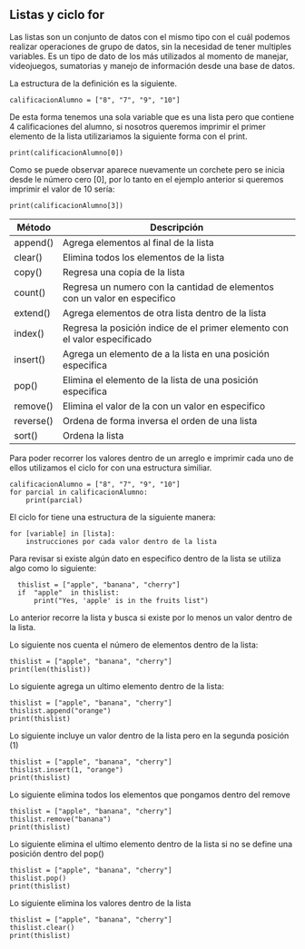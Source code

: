 
## Listas y ciclo for 
Las listas son un conjunto de datos con el mismo tipo con el cuál podemos realizar operaciones de grupo de datos, sin la necesidad de tener multiples variables. Es un tipo de dato de los más utilizados al momento de manejar, videojuegos, sumatorias y manejo de información desde una base de datos.

La estructura de la definición es la siguiente. 

    calificacionAlumno = ["8", "7", "9", "10"]

De esta forma tenemos una sola variable que es una lista pero que contiene 4 calificaciones del alumno, si nosotros queremos imprimir el primer elemento de la lista utilizariamos la siguiente forma con el print. 

    print(calificacionAlumno[0])
    
   Como se puede observar aparece nuevamente un corchete pero se inicia desde le número cero [0], por lo tanto en el ejemplo anterior si queremos imprimir el valor de 10 sería:
 

    print(calificacionAlumno[3]) 


|Método| Descripción  |
|--|--|
|append()|Agrega elementos al final de la lista|
|clear()|Elimina todos los elementos de la lista|
|copy()|Regresa una copia de la lista|
|count()|Regresa un numero con la cantidad de elementos con un valor en especifico|
|extend()|Agrega elementos de otra lista dentro de la lista|
|index()| Regresa la posición indice de el primer elemento con el valor especificado|
|insert()|Agrega un elemento de a la lista en una posición especifica|
|pop()|Elimina el elemento de la lista de una posición especifica|
|remove()|Elimina el valor de la con un valor en especifico|
|reverse()|Ordena de forma inversa el orden de una lista|
|sort()|Ordena la lista|

Para poder recorrer los valores dentro de un arreglo e imprimir cada uno de ellos utilizamos el ciclo for con una estructura similiar. 

    calificacionAlumno = ["8", "7", "9", "10"]
    for parcial in calificacionAlumno: 
	    print(parcial)
El ciclo for tiene una estructura de la siguiente manera:

    for [variable] in [lista]:
    	instrucciones por cada valor dentro de la lista

Para revisar si existe algún dato en especifico dentro de la lista se utiliza algo como lo siguiente:

      thislist = ["apple", "banana", "cherry"]  
	  if  "apple"  in thislist:  
		  print("Yes, 'apple' is in the fruits list")
Lo anterior recorre la lista y busca si existe por lo menos un valor dentro de la lista. 

Lo siguiente nos cuenta el número de elementos dentro de la lista: 

    thislist = ["apple", "banana", "cherry"]  
    print(len(thislist))
    
 Lo siguiente agrega un ultimo elemento dentro de la lista: 

    thislist = ["apple", "banana", "cherry"]  
    thislist.append("orange")  
    print(thislist)
    
Lo siguiente incluye un valor dentro de  la lista pero en la segunda posición (1)

    thislist = ["apple", "banana", "cherry"]  
    thislist.insert(1, "orange")  
    print(thislist)
Lo siguiente elimina todos los elementos que pongamos dentro del remove

    thislist = ["apple", "banana", "cherry"]  
    thislist.remove("banana")  
    print(thislist)

Lo siguiente elimina el ultimo elemento dentro de la lista si no se define una posición dentro del pop()

    thislist = ["apple", "banana", "cherry"]  
    thislist.pop()  
    print(thislist)

Lo siguiente elimina los valores dentro de la lista 

    thislist = ["apple", "banana", "cherry"]  
    thislist.clear()  
    print(thislist)
 


